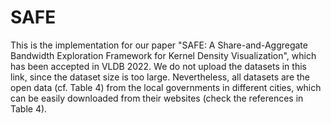 # SAFE
This is the implementation for our paper "SAFE: A Share-and-Aggregate Bandwidth Exploration Framework for Kernel Density Visualization", which has been accepted in VLDB 2022. We do not upload the datasets in this link, since the dataset size is too large. Nevertheless, all datasets are the open data (cf. Table 4) from the local governments in different cities, which can be easily downloaded from their websites (check the references in Table 4).
